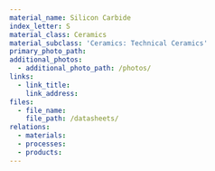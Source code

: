 ```yaml
---
material_name: Silicon Carbide
index_letter: S
material_class: Ceramics
material_subclass: 'Ceramics: Technical Ceramics'
primary_photo_path:
additional_photos:
  - additional_photo_path: /photos/
links:
  - link_title:
    link_address:
files:
  - file_name:
    file_path: /datasheets/
relations:
  - materials:
  - processes:
  - products:
---
```



